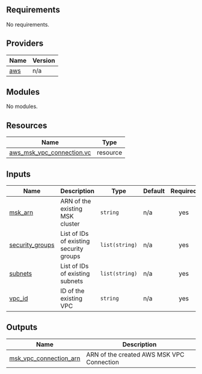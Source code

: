 ## Requirements

No requirements.

## Providers

| Name | Version |
|------|---------|
| <a name="provider_aws"></a> [aws](#provider\_aws) | n/a |

## Modules

No modules.

## Resources

| Name | Type |
|------|------|
| [aws_msk_vpc_connection.vc](https://registry.terraform.io/providers/hashicorp/aws/latest/docs/resources/msk_vpc_connection) | resource |

## Inputs

| Name | Description | Type | Default | Required |
|------|-------------|------|---------|:--------:|
| <a name="input_msk_arn"></a> [msk\_arn](#input\_msk\_arn) | ARN of the existing MSK cluster | `string` | n/a | yes |
| <a name="input_security_groups"></a> [security\_groups](#input\_security\_groups) | List of IDs of existing security groups | `list(string)` | n/a | yes |
| <a name="input_subnets"></a> [subnets](#input\_subnets) | List of IDs of existing subnets | `list(string)` | n/a | yes |
| <a name="input_vpc_id"></a> [vpc\_id](#input\_vpc\_id) | ID of the existing VPC | `string` | n/a | yes |

## Outputs

| Name | Description |
|------|-------------|
| <a name="output_msk_vpc_connection_arn"></a> [msk\_vpc\_connection\_arn](#output\_msk\_vpc\_connection\_arn) | ARN of the created AWS MSK VPC Connection |
